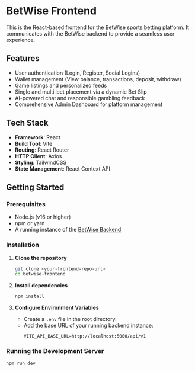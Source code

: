 # BetWise Frontend

This is the React-based frontend for the BetWise sports betting platform. It communicates with the BetWise backend to provide a seamless user experience.

## Features

- User authentication (Login, Register, Social Logins)
- Wallet management (View balance, transactions, deposit, withdraw)
- Game listings and personalized feeds
- Single and multi-bet placement via a dynamic Bet Slip
- AI-powered chat and responsible gambling feedback
- Comprehensive Admin Dashboard for platform management

## Tech Stack

- **Framework**: React
- **Build Tool**: Vite
- **Routing**: React Router
- **HTTP Client**: Axios
- **Styling**: TailwindCSS
- **State Management**: React Context API

## Getting Started

### Prerequisites

- Node.js (v16 or higher)
- npm or yarn
- A running instance of the [BetWise Backend](<link-to-your-backend-repo>)

### Installation

1.  **Clone the repository**
    ```bash
    git clone <your-frontend-repo-url>
    cd betwise-frontend
    ```

2.  **Install dependencies**
    ```bash
    npm install
    ```

3.  **Configure Environment Variables**
    - Create a `.env` file in the root directory.
    - Add the base URL of your running backend instance:
      ```
      VITE_API_BASE_URL=http://localhost:5000/api/v1
      ```

### Running the Development Server

```bash
npm run dev